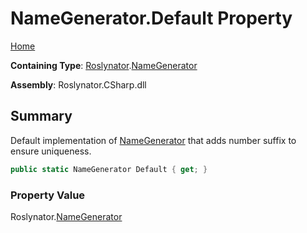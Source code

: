 # NameGenerator\.Default Property

[Home](../../../README.md)

**Containing Type**: [Roslynator](../../README.md)\.[NameGenerator](../README.md)

**Assembly**: Roslynator\.CSharp\.dll

## Summary

Default implementation of [NameGenerator](../README.md) that adds number suffix to ensure uniqueness\.

```csharp
public static NameGenerator Default { get; }
```

### Property Value

Roslynator\.[NameGenerator](../README.md)


